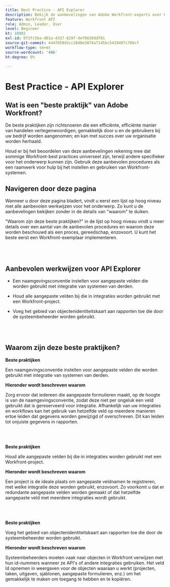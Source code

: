 ```yaml
---
title: Best Practice - API Explorer
description: Bekijk de aanbevelingen van Adobe Workfront-experts over het instellen, beheren en gebruiken van Workfront API Explorer.
feature: Workfront API
role: Admin, Leader, User
level: Beginner
kt: 10902
exl-id: 0f3fc5ba-d01a-4337-829f-def0830ddf81
source-git-commit: 444f059d3cc26d8e3074a7145bc5419407c786cf
workflow-type: tm+mt
source-wordcount: '406'
ht-degree: 0%

---
```


# Best Practice - API Explorer

## Wat is een &quot;beste praktijk&quot; van Adobe Workfront?

De beste praktijken zijn richtsnoeren die een efficiënte, efficiënte manier van handelen vertegenwoordigen; gemakkelijk door u en de gebruikers bij uw bedrijf worden aangenomen; en kan met succes over uw organisatie worden herhaald.

Houd er bij het beoordelen van deze aanbevelingen rekening mee dat sommige Workfront-best practices universeel zijn, terwijl andere specifieker voor het onderwerp kunnen zijn. Gebruik deze aanbevolen procedures als een raamwerk voor hulp bij het instellen en gebruiken van Workfront-systemen.

## Navigeren door deze pagina

Wanneer u door deze pagina bladert, vindt u eerst een lijst op hoog niveau met alle aanbevolen werkwijzen voor het onderwerp. Zo kunt u de aanbevelingen bekijken zonder in de details van &quot;waarom&quot; te duiken.

&quot;Waarom zijn deze beste praktijken?&quot; in de lijst op hoog niveau vindt u meer details over een aantal van de aanbevolen procedures en waarom deze worden beschouwd als een proces, gereedschap, enzovoort. U kunt het beste eerst een Workfront-exemplaar implementeren.

</br>
</br>

## Aanbevolen werkwijzen voor API Explorer

* Een naamgevingsconventie instellen voor aangepaste velden die worden gebruikt met integratie van systemen van derden.

* Houd alle aangepaste velden bij die in integraties worden gebruikt met een Workfront-project.

* Voeg het gebied van objectenidentiteitskaart aan rapporten toe die door de systeembeheerder worden gebruikt.

</br>
</br>

## Waarom zijn deze beste praktijken?

**Beste praktijken**

Een naamgevingsconventie instellen voor aangepaste velden die worden gebruikt met integratie van systemen van derden.

**Hieronder wordt beschreven waarom**

Zorg ervoor dat iedereen die aangepaste formulieren maakt, op de hoogte is van de naamgevingsconventie, zodat deze niet per ongeluk een veld gebruikt dat is gereserveerd voor integratie. Afhankelijk van uw integraties en workflows kan het gebruik van hetzelfde veld op meerdere manieren ertoe leiden dat gegevens worden gewijzigd of overschreven. Dit kan leiden tot onjuiste gegevens in rapporten.

</br>
</br>


**Beste praktijken**

Houd alle aangepaste velden bij die in integraties worden gebruikt met een Workfront-project.

**Hieronder wordt beschreven waarom**

Een project is de ideale plaats om aangepaste veldnamen te registreren, met welke integratie deze worden gebruikt, enzovoort. Zo voorkomt u dat er redundante aangepaste velden worden gemaakt of dat hetzelfde aangepaste veld met meerdere integraties wordt gebruikt.

</br>
</br>


**Beste praktijken**

Voeg het gebied van objectenidentiteitskaart aan rapporten toe die door de systeembeheerder worden gebruikt.

**Hieronder wordt beschreven waarom**

Systeembeheerders moeten vaak naar objecten in Workfront verwijzen met hun id-nummers wanneer ze API&#39;s of andere integraties gebruiken. Het veld Id opnemen in weergaven voor de objecten waaraan u werkt (projecten, taken, uitgaven, sjablonen, aangepaste formulieren, enz.) om het gemakkelijk te maken om toegang te hebben en te kopiëren.
